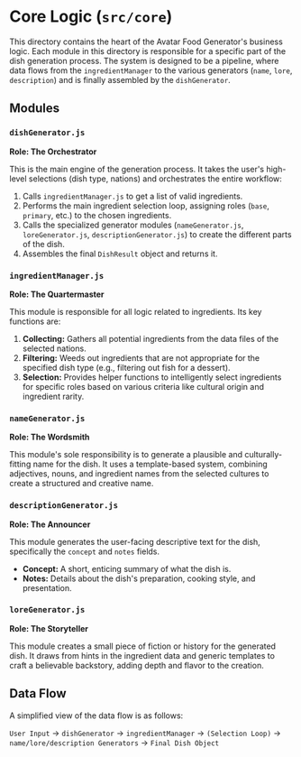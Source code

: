 # Core Logic (`src/core`)

This directory contains the heart of the Avatar Food Generator's business logic. Each module in this directory is responsible for a specific part of the dish generation process. The system is designed to be a pipeline, where data flows from the `ingredientManager` to the various generators (`name`, `lore`, `description`) and is finally assembled by the `dishGenerator`.

## Modules

### `dishGenerator.js`

**Role: The Orchestrator**

This is the main engine of the generation process. It takes the user's high-level selections (dish type, nations) and orchestrates the entire workflow:

1.  Calls `ingredientManager.js` to get a list of valid ingredients.
2.  Performs the main ingredient selection loop, assigning roles (`base`, `primary`, etc.) to the chosen ingredients.
3.  Calls the specialized generator modules (`nameGenerator.js`, `loreGenerator.js`, `descriptionGenerator.js`) to create the different parts of the dish.
4.  Assembles the final `DishResult` object and returns it.

### `ingredientManager.js`

**Role: The Quartermaster**

This module is responsible for all logic related to ingredients. Its key functions are:

1.  **Collecting:** Gathers all potential ingredients from the data files of the selected nations.
2.  **Filtering:** Weeds out ingredients that are not appropriate for the specified dish type (e.g., filtering out fish for a dessert).
3.  **Selection:** Provides helper functions to intelligently select ingredients for specific roles based on various criteria like cultural origin and ingredient rarity.

### `nameGenerator.js`

**Role: The Wordsmith**

This module's sole responsibility is to generate a plausible and culturally-fitting name for the dish. It uses a template-based system, combining adjectives, nouns, and ingredient names from the selected cultures to create a structured and creative name.

### `descriptionGenerator.js`

**Role: The Announcer**

This module generates the user-facing descriptive text for the dish, specifically the `concept` and `notes` fields.

- **Concept:** A short, enticing summary of what the dish is.
- **Notes:** Details about the dish's preparation, cooking style, and presentation.

### `loreGenerator.js`

**Role: The Storyteller**

This module creates a small piece of fiction or history for the generated dish. It draws from hints in the ingredient data and generic templates to craft a believable backstory, adding depth and flavor to the creation.

## Data Flow

A simplified view of the data flow is as follows:

`User Input` -> `dishGenerator` -> `ingredientManager` -> `(Selection Loop)` -> `name/lore/description Generators` -> `Final Dish Object`
